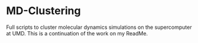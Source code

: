 # MD-Clustering
Full scripts to cluster molecular dynamics simulations on the supercomputer at UMD. This is a continuation of the work on my ReadMe.
